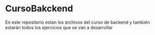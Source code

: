 # CursoBakckend
En este repositorio estan los archivos del curso de backend
y también estarán todos los ejercicios que se van a desarrollar
